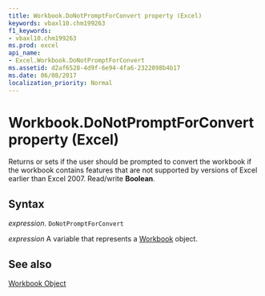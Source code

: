 ```yaml
---
title: Workbook.DoNotPromptForConvert property (Excel)
keywords: vbaxl10.chm199263
f1_keywords:
- vbaxl10.chm199263
ms.prod: excel
api_name:
- Excel.Workbook.DoNotPromptForConvert
ms.assetid: d2af6528-4d9f-6e94-4fa6-2322098b4b17
ms.date: 06/08/2017
localization_priority: Normal
---
```



# Workbook.DoNotPromptForConvert property (Excel)

Returns or sets if the user should be prompted to convert the workbook if the workbook contains features that are not supported by versions of Excel earlier than Excel 2007. Read/write  **Boolean**.


## Syntax

_expression_. `DoNotPromptForConvert`

_expression_ A variable that represents a [Workbook](./Excel.Workbook.md) object.


## See also


[Workbook Object](Excel.Workbook.md)

